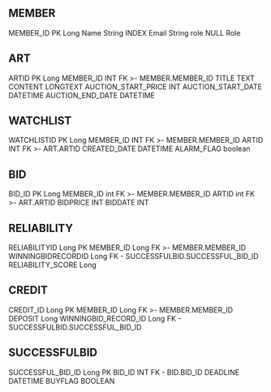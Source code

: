 
MEMBER
-
MEMBER_ID PK Long
Name String INDEX
Email String
role NULL Role

ART
-
ARTID PK Long
MEMBER_ID INT FK >- MEMBER.MEMBER_ID
TITLE TEXT
CONTENT LONGTEXT
AUCTION_START_PRICE INT
AUCTION_START_DATE DATETIME
AUCTION_END_DATE DATETIME

WATCHLIST
-
WATCHLISTID PK Long
MEMBER_ID INT FK >- MEMBER.MEMBER_ID
ARTID INT FK >- ART.ARTID
CREATED_DATE DATETIME
ALARM_FLAG boolean

BID
-
BID_ID PK Long
MEMBER_ID int FK >- MEMBER.MEMBER_ID
ARTID int FK >- ART.ARTID
BIDPRICE INT
BIDDATE INT

RELIABILITY
-
RELIABILITYID Long PK
MEMBER_ID Long FK >- MEMBER.MEMBER_ID
WINNINGBIDRECORDID Long FK - SUCCESSFULBID.SUCCESSFUL_BID_ID
RELIABILITY_SCORE Long

CREDIT
-
CREDIT_ID Long PK
MEMBER_ID Long FK >- MEMBER.MEMBER_ID
DEPOSIT Long
WINNINGBID_RECORD_ID Long FK - SUCCESSFULBID.SUCCESSFUL_BID_ID

SUCCESSFULBID
-
SUCCESSFUL_BID_ID Long PK
BID_ID INT FK - BID.BID_ID
DEADLINE DATETIME
BUYFLAG BOOLEAN
